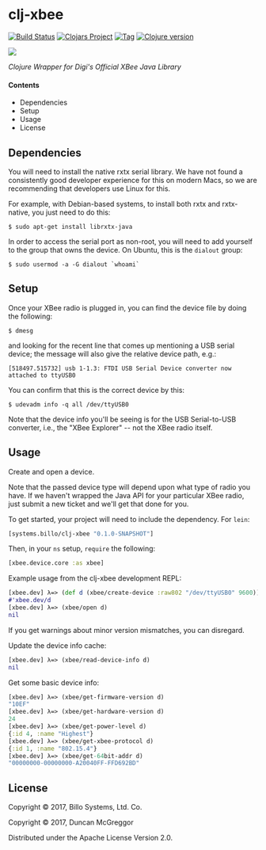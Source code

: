 # clj-xbee

[![Build Status][travis-badge]][travis]
[![Clojars Project][clojars-badge]][clojars]
[![Tag][tag-badge]][tag]
[![Clojure version][clojure-v]](project.clj)

[![][logo]][logo-large]

*Clojure Wrapper for Digi's Official XBee Java Library*

#### Contents

* Dependencies
* Setup
* Usage
* License


## Dependencies

You will need to install the native rxtx serial library. We have not found a
consistently good developer experience for this on modern Macs, so we are
recommending that developers use Linux for this.

For example, with Debian-based systems, to install both rxtx and rxtx-native,
you just need to do this:

```
$ sudo apt-get install librxtx-java
```

In order to access the serial port as non-root, you will need to add yourself
to the group that owns the device. On Ubuntu, this is the `dialout` group:

```
$ sudo usermod -a -G dialout `whoami`
```


## Setup

Once your XBee radio is plugged in, you can find the device file by doing the
following:

```
$ dmesg
```

and looking for the recent line that comes up mentioning a USB serial device;
the message will also give the relative device path, e.g.:

```
[518497.515732] usb 1-1.3: FTDI USB Serial Device converter now attached to ttyUSB0
```

You can confirm that this is the correct device by this:

```
$ udevadm info -q all /dev/ttyUSB0
```

Note that the device info you'll be seeing is for the USB Serial-to-USB
converter, i.e., the "XBee Explorer" -- not the XBee radio itself.


## Usage

Create and open a device.

Note that the passed device type will depend upon what type of radio you have.
If we haven't wrapped the Java API for your particular XBee radio, just submit
a new ticket and we'll get that done for you.

To get started, your project will need to include the dependency. For `lein`:

```clj
[systems.billo/clj-xbee "0.1.0-SNAPSHOT"]
```

Then, in your `ns` setup, `require` the following:

```clj
[xbee.device.core :as xbee]
```

Example usage from the clj-xbee development REPL:

```clj
[xbee.dev] λ=> (def d (xbee/create-device :raw802 "/dev/ttyUSB0" 9600))
#'xbee.dev/d
[xbee.dev] λ=> (xbee/open d)
nil
```

If you get warnings about minor version mismatches, you can disregard.

Update the device info cache:

```clj
[xbee.dev] λ=> (xbee/read-device-info d)
nil
```

Get some basic device info:

```clj
[xbee.dev] λ=> (xbee/get-firmware-version d)
"10EF"
[xbee.dev] λ=> (xbee/get-hardware-version d)
24
[xbee.dev] λ=> (xbee/get-power-level d)
{:id 4, :name "Highest"}
[xbee.dev] λ=> (xbee/get-xbee-protocol d)
{:id 1, :name "802.15.4"}
[xbee.dev] λ=> (xbee/get-64bit-addr d)
"00000000-00000000-A20040FF-FFD692BD"
```


## License

Copyright © 2017, Billo Systems, Ltd. Co.

Copyright © 2017, Duncan McGreggor

Distributed under the Apache License Version 2.0.


<!-- Named page links below: /-->

[travis]: https://travis-ci.org/billosys/clj-xbee
[travis-badge]: https://travis-ci.org/billosys/clj-xbee.png?branch=master
[deps]: http://jarkeeper.com/billosys/clj-xbee
[deps-badge]: http://jarkeeper.com/billosys/clj-xbee/status.svg
[logo]: resources/images/Xbee-small.png
[logo-large]: resources/images/Xbee.png
[tag-badge]: https://img.shields.io/github/tag/billosys/clj-xbee.svg
[tag]: https://github.com/billosys/clj-xbee/tags
[clojure-v]: https://img.shields.io/badge/clojure-1.8.0-blue.svg
[jdk-v]: https://img.shields.io/badge/jdk-1.7+-blue.svg
[clojars]: https://clojars.org/systems.billo/clj-xbee
[clojars-badge]: https://img.shields.io/clojars/v/systems.billo/clj-xbee.svg
